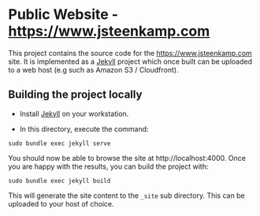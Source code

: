 # Public Website - https://www.jsteenkamp.com

This project contains the source code for the https://www.jsteenkamp.com site. It is implemented as a [Jekyll](https://jekyllrb.com/) project which once built can be uploaded to a web host (e.g such as Amazon S3 / Cloudfront).  

## Building the project locally

* Install [Jekyll](https://jekyllrb.com/) on your workstation.
  
* In this directory, execute the command:

```
sudo bundle exec jekyll serve
```

You should now be able to browse the site at http://localhost:4000. Once you are happy with the results, you can build the project with: 

```
sudo bundle exec jekyll build
```

This will generate the site content to the `_site` sub directory. This can be uploaded to your host of choice.


